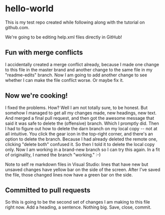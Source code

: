 # hello-world
This is my test repo created while following along with the tutorial on github.com. 

We're going to be editing help.xml files directly in GitHub! 

## Fun with merge conflicts
I accidentally created a merge conflict already, because I made one change to this file in the master brand and another change to the same file in my "readme-edits" branch. Now I am going to add another change to see whether I can make the file conflict worse. Or maybe fix it. 


## Now we're cooking! 

I fixed the problems. How? Well I am not totally sure, to be honest. But somehow I managed to get all my changes made, new headings, new text. And merged a final pull request, and then got the awesome message that said it was safe to delete the (offensive) branch. Which I promptly did.
Then I had to figure out how to delete the darn branch on my local copy -- not at all intuitive. You click the gear icon in the top-right corner, and there's an option to delete the branch. Because I had already deleted the remote one, clicking "delete both" confused it. So then I told it to delete the local copy only. 
Now I am working in a brand-new branch so I can try this again. In a fit of originality, I named the branch "working." :-) 


Note to self re markdown files in Visual Studio: lines that have new but unsaved changes have yellow bar on the side of the screen. After I've saved the file, those changed lines now have a green bar on the side. 

## Committed to pull requests

So this is going to be the second set of changes I am making to this file right now. Add a heading, a sentence. Nothing big. Save, close, commit. 